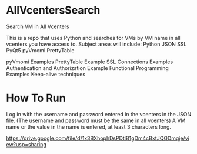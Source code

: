 # AllVcentersSearch
Search VM in All Vcenters

This is a repo that uses Python and searches for VMs by VM name in all vcenters you have access to.
Subject areas will include:
Python
JSON
SSL
PyQt5
pyVmomi
PrettyTable

pyVmomi Examples
PrettyTable Example
SSL Connections Examples
Authentication and Authorization Example
Functional Programming Examples
Keep-alive techniques


# How To Run
Log in with the username and password entered in the vcenters in the JSON file. (The username and password must be the same in all vcenters)
A VM name or the value in the name is entered, at least 3 characters long.
    
https://drive.google.com/file/d/1x3BXhophDsPDtlB1gDm4cBxtJQGDmqje/view?usp=sharing
